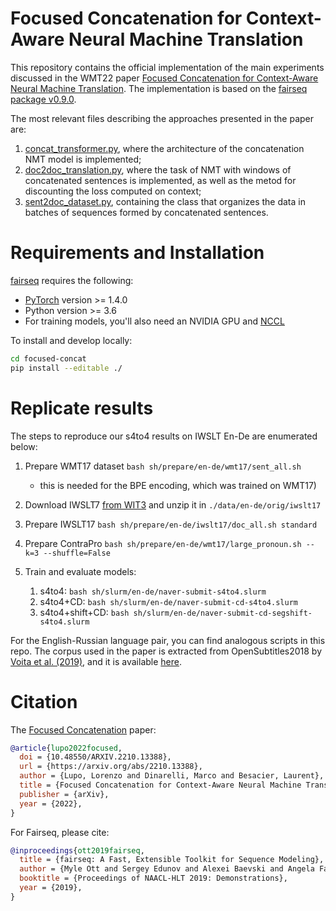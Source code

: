 # Focused Concatenation for Context-Aware Neural Machine Translation

This repository contains the official implementation of the main experiments discussed in the WMT22 paper [Focused Concatenation for Context-Aware Neural Machine Translation](https://arxiv.org/abs/2210.13388). The implementation is based on the [fairseq package v0.9.0](https://github.com/pytorch/fairseq/tree/v0.9.0).

The most relevant files describing the approaches presented in the paper are:

1. [concat_transformer.py](fairseq/models/concat_transformer.py), where the architecture of the concatenation NMT model is implemented;
2. [doc2doc_translation.py](fairseq/tasks/doc2doc_translation.py), where the task of NMT with windows of concatenated sentences is implemented, as well as the metod for discounting the loss computed on context;
3. [sent2doc_dataset.py](fairseq/data/sent2doc_dataset.py), containing the class that organizes the data in batches of sequences formed by concatenated sentences.

# Requirements and Installation

[fairseq](https://github.com/pytorch/fairseq) requires the following:

* [PyTorch](http://pytorch.org/) version >= 1.4.0
* Python version >= 3.6
* For training models, you'll also need an NVIDIA GPU and [NCCL](https://github.com/NVIDIA/nccl)

To install and develop locally:
```bash
cd focused-concat
pip install --editable ./
```

# Replicate results

The steps to reproduce our s4to4 results on IWSLT En-De are enumerated below:

1. Prepare WMT17 dataset `bash sh/prepare/en-de/wmt17/sent_all.sh`
    - this is needed for the BPE encoding, which was trained on WMT17)

2. Download IWSLT7 [from WIT3](https://wit3.fbk.eu/2017-01) and unzip it in `./data/en-de/orig/iwslt17`

3. Prepare IWSLT17 `bash sh/prepare/en-de/iwslt17/doc_all.sh standard`

4. Prepare ContraPro `bash sh/prepare/en-de/wmt17/large_pronoun.sh --k=3 --shuffle=False`

5. Train and evaluate models:

    1. s4to4: `bash sh/slurm/en-de/naver-submit-s4to4.slurm`
    2. s4to4+CD: `bash sh/slurm/en-de/naver-submit-cd-s4to4.slurm`
    3. s4to4+shift+CD: `bash sh/slurm/en-de/naver-submit-cd-segshift-s4to4.slurm`


For the English-Russian language pair, you can find analogous scripts in this repo. The corpus used in the paper is extracted from OpenSubtitles2018 by [Voita et al. (2019)](https://www.aclweb.org/anthology/P19-1116/), and it is available [here](https://github.com/lena-voita/good-translation-wrong-in-context#training-data).


# Citation

The [Focused Concatenation](https://arxiv.org/abs/2210.13388) paper:
```bibtex
@article{lupo2022focused,
  doi = {10.48550/ARXIV.2210.13388},
  url = {https://arxiv.org/abs/2210.13388},
  author = {Lupo, Lorenzo and Dinarelli, Marco and Besacier, Laurent},
  title = {Focused Concatenation for Context-Aware Neural Machine Translation},
  publisher = {arXiv},
  year = {2022},
}
```

For Fairseq, please cite:

```bibtex
@inproceedings{ott2019fairseq,
  title = {fairseq: A Fast, Extensible Toolkit for Sequence Modeling},
  author = {Myle Ott and Sergey Edunov and Alexei Baevski and Angela Fan and Sam Gross and Nathan Ng and David Grangier and Michael Auli},
  booktitle = {Proceedings of NAACL-HLT 2019: Demonstrations},
  year = {2019},
}
```
